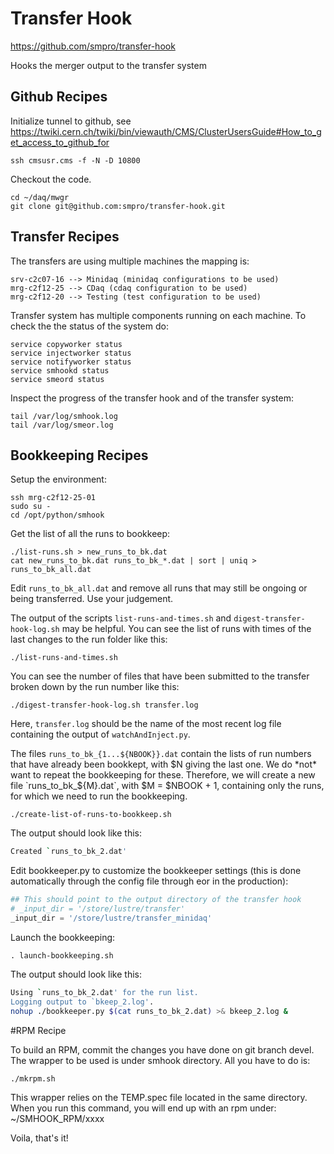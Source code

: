 # Transfer Hook

https://github.com/smpro/transfer-hook

Hooks the merger output to the transfer system

## Github Recipes

Initialize tunnel to github, see
https://twiki.cern.ch/twiki/bin/viewauth/CMS/ClusterUsersGuide#How_to_get_access_to_github_for

    ssh cmsusr.cms -f -N -D 10800

Checkout the code.

    cd ~/daq/mwgr
    git clone git@github.com:smpro/transfer-hook.git

## Transfer Recipes

The transfers are using multiple machines the mapping is:
    
    srv-c2c07-16 --> Minidaq (minidaq configurations to be used)
    mrg-c2f12-25 --> CDaq (cdaq configuration to be used)
    mrg-c2f12-20 --> Testing (test configuration to be used)

Transfer system has multiple components running on each machine.
To check the the status of the system do:

    service copyworker status
    service injectworker status
    service notifyworker status
    service smhookd status
    service smeord status

Inspect the progress of the transfer hook and of the transfer system:

    tail /var/log/smhook.log
    tail /var/log/smeor.log

## Bookkeeping Recipes

Setup the environment:

    ssh mrg-c2f12-25-01
    sudo su -
    cd /opt/python/smhook

Get the list of all the runs to bookkeep:

    ./list-runs.sh > new_runs_to_bk.dat
    cat new_runs_to_bk.dat runs_to_bk_*.dat | sort | uniq > runs_to_bk_all.dat

Edit `runs_to_bk_all.dat` and remove all runs that may still be ongoing or
being transferred. Use your judgement.

The output of the scripts `list-runs-and-times.sh` and
`digest-transfer-hook-log.sh` may be helpful. You can see the list of runs
with times of the last changes to the run folder like this:

    ./list-runs-and-times.sh

You can see the number of files that have been submitted to the transfer
broken down by the run number like this:

    ./digest-transfer-hook-log.sh transfer.log

Here, `transfer.log` should be the name of the most recent log file containing
the output of `watchAndInject.py`.

The files `runs_to_bk_{1...${NBOOK}}.dat` contain the lists of run numbers that
have already been bookkept, with $N giving the last one.  We do *not* want to
repeat the bookkeeping for these.  Therefore, we will create a new file
`runs_to_bk_${M}.dat`, with $M = $NBOOK + 1, containing only the runs, for which
we need to run the bookkeeping.

    ./create-list-of-runs-to-bookkeep.sh

The output should look like this:

```bash
Created `runs_to_bk_2.dat'
```

Edit bookkeeper.py to customize the bookkeeper settings (this is done automatically
through the config file through eor in the production):

```python
## This should point to the output directory of the transfer hook
# _input_dir = '/store/lustre/transfer'
_input_dir = '/store/lustre/transfer_minidaq'
```

Launch the bookkeeping:

    . launch-bookkeeping.sh

The output should look like this:
```bash
Using `runs_to_bk_2.dat' for the run list.
Logging output to `bkeep_2.log'.
nohup ./bookkeeper.py $(cat runs_to_bk_2.dat) >& bkeep_2.log &
```

#RPM Recipe

To build an RPM, commit the changes you have done on git branch devel.
The wrapper to be used is under smhook directory. All you have to do is:

    ./mkrpm.sh

This wrapper relies on the TEMP.spec file located in the same directory.
When you run this command, you will end up with an rpm under: ~/SMHOOK_RPM/xxxx

Voila, that's it!
